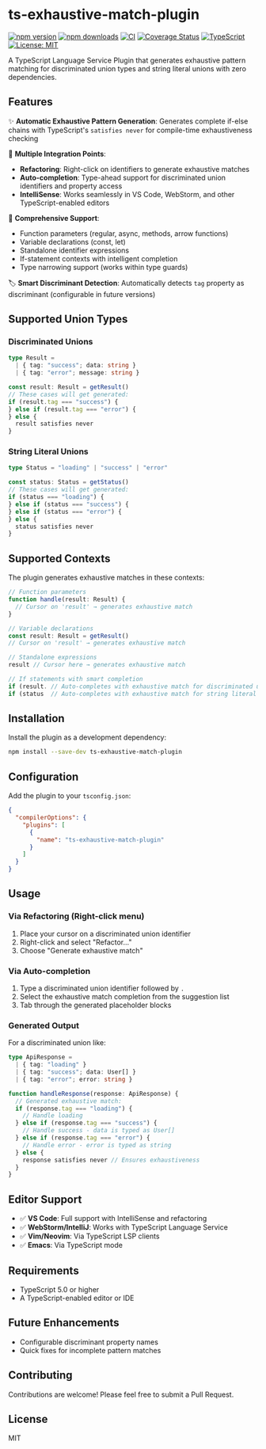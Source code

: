 # ts-exhaustive-match-plugin

[![npm version](https://img.shields.io/npm/v/ts-exhaustive-match-plugin.svg)](https://www.npmjs.com/package/ts-exhaustive-match-plugin)
[![npm downloads](https://img.shields.io/npm/dm/ts-exhaustive-match-plugin.svg)](https://www.npmjs.com/package/ts-exhaustive-match-plugin)
[![CI](https://github.com/joseperez-gemini/ts-exhaustive-match-plugin/actions/workflows/ci.yml/badge.svg)](https://github.com/joseperez-gemini/ts-exhaustive-match-plugin/actions/workflows/ci.yml)
[![Coverage Status](https://coveralls.io/repos/github/joseperez-gemini/ts-exhaustive-match-plugin/badge.svg?branch=main)](https://coveralls.io/github/joseperez-gemini/ts-exhaustive-match-plugin?branch=main)
[![TypeScript](https://img.shields.io/badge/TypeScript-5.0+-blue.svg)](https://www.typescriptlang.org/)
[![License: MIT](https://img.shields.io/badge/License-MIT-yellow.svg)](https://opensource.org/licenses/MIT)

A TypeScript Language Service Plugin that generates exhaustive pattern matching for discriminated union types and string literal unions with zero dependencies.

## Features

✨ **Automatic Exhaustive Pattern Generation**: Generates complete if-else chains with TypeScript's `satisfies never` for compile-time exhaustiveness checking

🎯 **Multiple Integration Points**:

- **Refactoring**: Right-click on identifiers to generate exhaustive matches
- **Auto-completion**: Type-ahead support for discriminated union identifiers and property access
- **IntelliSense**: Works seamlessly in VS Code, WebStorm, and other TypeScript-enabled editors

🔧 **Comprehensive Support**:

- Function parameters (regular, async, methods, arrow functions)
- Variable declarations (const, let)
- Standalone identifier expressions
- If-statement contexts with intelligent completion
- Type narrowing support (works within type guards)

🏷️ **Smart Discriminant Detection**: Automatically detects `tag` property as discriminant (configurable in future versions)

## Supported Union Types

### Discriminated Unions

```typescript
type Result =
  | { tag: "success"; data: string }
  | { tag: "error"; message: string }

const result: Result = getResult()
// These cases will get generated:
if (result.tag === "success") {
} else if (result.tag === "error") {
} else {
  result satisfies never
}
```

### String Literal Unions

```typescript
type Status = "loading" | "success" | "error"

const status: Status = getStatus()
// These cases will get generated:
if (status === "loading") {
} else if (status === "success") {
} else if (status === "error") {
} else {
  status satisfies never
}
```

## Supported Contexts

The plugin generates exhaustive matches in these contexts:

```typescript
// Function parameters
function handle(result: Result) {
  // Cursor on 'result' → generates exhaustive match
}

// Variable declarations
const result: Result = getResult()
// Cursor on 'result' → generates exhaustive match

// Standalone expressions
result // Cursor here → generates exhaustive match

// If statements with smart completion
if (result. // Auto-completes with exhaustive match for discriminated unions
if (status  // Auto-completes with exhaustive match for string literal unions
```

## Installation

Install the plugin as a development dependency:

```bash
npm install --save-dev ts-exhaustive-match-plugin
```

## Configuration

Add the plugin to your `tsconfig.json`:

```json
{
  "compilerOptions": {
    "plugins": [
      {
        "name": "ts-exhaustive-match-plugin"
      }
    ]
  }
}
```

## Usage

### Via Refactoring (Right-click menu)

1. Place your cursor on a discriminated union identifier
2. Right-click and select "Refactor..."
3. Choose "Generate exhaustive match"

### Via Auto-completion

1. Type a discriminated union identifier followed by `.`
2. Select the exhaustive match completion from the suggestion list
3. Tab through the generated placeholder blocks

### Generated Output

For a discriminated union like:

```typescript
type ApiResponse =
  | { tag: "loading" }
  | { tag: "success"; data: User[] }
  | { tag: "error"; error: string }

function handleResponse(response: ApiResponse) {
  // Generated exhaustive match:
  if (response.tag === "loading") {
    // Handle loading
  } else if (response.tag === "success") {
    // Handle success - data is typed as User[]
  } else if (response.tag === "error") {
    // Handle error - error is typed as string
  } else {
    response satisfies never // Ensures exhaustiveness
  }
}
```

## Editor Support

- ✅ **VS Code**: Full support with IntelliSense and refactoring
- ✅ **WebStorm/IntelliJ**: Works with TypeScript Language Service
- ✅ **Vim/Neovim**: Via TypeScript LSP clients
- ✅ **Emacs**: Via TypeScript mode

## Requirements

- TypeScript 5.0 or higher
- A TypeScript-enabled editor or IDE

## Future Enhancements

- Configurable discriminant property names
- Quick fixes for incomplete pattern matches

## Contributing

Contributions are welcome! Please feel free to submit a Pull Request.

## License

MIT
